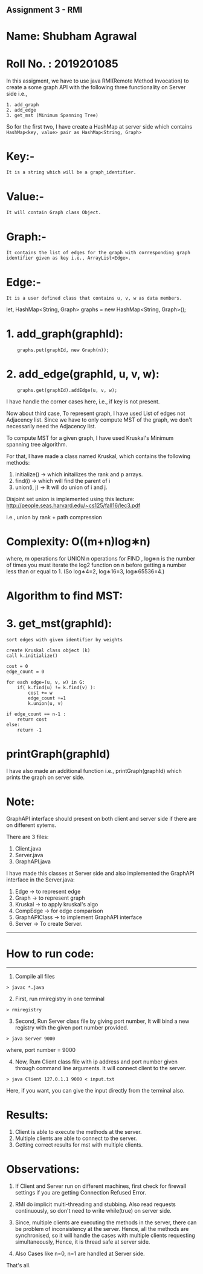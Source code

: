 ## Assignment 3 - RMI

# Name: Shubham Agrawal
# Roll No. : 2019201085


In this assigment, we have to use java RMI(Remote Method Invocation) to create a some graph API with the following three functionality on Server side i.e.,

	1. add_graph
	2. add_edge
	3. get_mst (Minimum Spanning Tree)

So for the first two, I have create a HashMap at server side which contains 
` HashMap<key, value> pair as HashMap<String, Graph>`

# Key:- 
	It is a string which will be a graph_identifier.
# Value:- 
	It will contain Graph class Object.

# Graph:- 
	It contains the list of edges for the graph with corresponding graph identifier given as key i.e., ArrayList<Edge>.

# Edge:- 
	It is a user defined class that contains u, v, w as data members.


let,
HashMap<String, Graph> graphs = new HashMap<String, Graph>();

# 1. add_graph(graphId):
		graphs.put(graphId, new Graph(n));

# 2. add_edge(graphId, u, v, w):
		graphs.get(graphId).addEdge(u, v, w);

I have handle the corner cases here, i.e., if key is not present. 

Now about third case,
To represent graph, I have used List of edges not Adjacency list. Since we have to only compute MST of the graph, we don't necessarily need the Adjacency list.

To compute MST for a given graph, I have used Kruskal's Minimum spanning tree algorithm.

For that, I have made a class named Kruskal, which contains the following methods:

1. initialize() -> which initailizes the rank and p arrays.
2. find(i) -> which will find the parent of i
3. union(i, j) -> It will do union of i and j.

Disjoint set union is implemented using this lecture:
http://people.seas.harvard.edu/~cs125/fall16/lec3.pdf


i.e., union by rank + path compression

# Complexity: O((m+n)log∗n)
where,
	m operations for UNION 
	n operations for FIND , 
	log∗n is the number of times you must iterate the log2 function on n before getting a number less than or equal to 1. (So log∗4=2, log∗16=3, log∗65536=4.) 


# Algorithm to find MST:
# 3. get_mst(graphId):
```
sort edges with given identifier by weights

create Kruskal class object (k)
call k.initialize()

cost = 0
edge_count = 0

for each edge=(u, v, w) in G:
	if( k.find(u) != k.find(v) ):
		cost += w
		edge_count +=1
		k.union(u, v)

if edge_count == n-1 :
	return cost
else:
	return -1
```


# printGraph(graphId)
I have also made an additional function i.e., printGraph(graphId) which prints the graph on server side.


# Note:
GraphAPI interface should present on both client and server side if there are on different sytems.

There are 3 files:
1. Client.java
2. Server.java
3. GraphAPI.java

I have made this classes at Server side and also implemented the GraphAPI interface in the Server.java:

1. Edge -> to represent edge
2. Graph -> to represent graph
3. Kruskal -> to apply kruskal's algo
4. CompEdge -> for edge comparison
5. GraphAPIClass -> to implement GraphAPI interface
6. Server -> To create Server.

-----------------------------------------------------------------------------

# How to run code:
-------------------

1. Compile all files

`> javac *.java`

2. First, run rmiregistry in one terminal

`> rmiregistry `

3. Second, Run Server class file by giving port number, It will bind a new registry with the given port number provided. 

`> java Server 9000` 

where, port number = 9000

4. Now, Rum Client class file with ip address and port number given through command line 
arguments. It will connect client to the server.

`> java Client 127.0.1.1 9000 < input.txt`

Here, if you want, you can give the input directly from the terminal also.


# Results:
1. Client is able to execute the methods at the server.
2. Multiple clients are able to connect to the server.
3. Getting correct results for mst with multiple clients. 

# Observations:
1.	If Client and Server run on different machines, first check for firewall settings if you are getting Connection Refused Error.

2.  RMI do implicit multi-threading and stubbing. Also read requests continuously, so don't need to write while(true) on server side.

3. Since, multiple clients are executing the methods in the server, there can be problem of inconsistency at the server. 
Hence, all the methods are synchronised, so it will handle the cases with multiple clients requesting simultaneously, Hence, it is thread safe at server side.

4. Also Cases like n=0, n=1 are handled at Server side.

That's all.  

